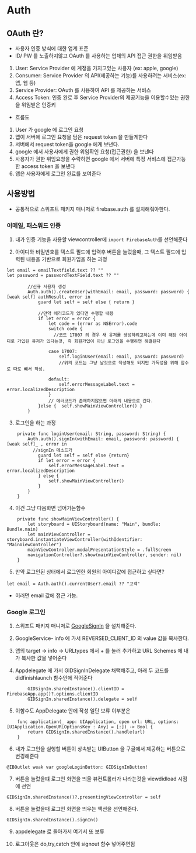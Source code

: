 # Auth

## OAuth 란?
- 사용자 인증 방식에 대한 업계 표준
- ID/ PW 를 노출하지않고 OAuth 를 사용하는 업체의 API 접근 권한을 위임받음
 1. User: Service Provider 에 계정을 가지고있는 사용자 (ex: apple, google)
 2. Consumer: Service Provider 의 API(제공하는 기능)를 사용하려는 서비스(ex: 앱, 웹 등)
 3. Service Provider: OAuth 를 사용하여 API 를 제공하는 서비스
 4. Access Token: 인증 완료 후 Service Provider의 제공기능을 이용할수있는 권한을 위임받은 인증키

- 흐름도 
 1. User 가 google 에 로그인 요청
 2. 앱이 서버에 로그인 요청을 담은 request token 을 만들게한다
 3. 서버에서 request token을 google 에게 보낸다.
 4. google 에서 사용사에게 권한 위임확인 요청(접근권한) 을 보낸다
 5. 사용자가 권한 위임요청을 수락하면 google 에서 서버에 특정 서비스에 접근가능한 access token 을 보낸다
 6. 앱은 사용자에게 로그인 완료를 보여준다

## 사용방법
- 공통적으로 스위프트 패키지 매니저로 firebase.auth 를 설치해줘야한다. 


### 이메일, 패스워드 인증


1. 내가 인증 기능을 사용할 viewcontroller에 `import FirebaseAuth`를 선언해준다

2. 아이디와 비밀번호를 텍스트 필드에 입력후 버튼을 눌렀을때, 그 텍스트 필드에 입력된 내용을 기반으로 회원가입을 하는 과정

```
let email = emailTextfield.text ?? ""
let password = passwordTextField.text ?? ""
        
        //신규 사용자 생성
        Auth.auth().createUser(withEmail: email, password: password) { [weak self] authResult, error in
            guard let self = self else { return }

            //만약 에러코드가 있다면 수행할 내용
            if let error = error {
                let code = (error as NSError).code
                switch code {
                  //코드 17007 의 경우 새 유저를 생성하려고하는데 이미 해당 아이디로 가입된 유저가 있다는것, 즉 회원가입이 아닌 로그인을 수행하면 해결된다

                case 17007:
                    self.loginUser(email: email, password: password)
                    //위의 코드는 그냥 날것으로 작성해도 되지만 가독성을 위해 함수로 따로 뺴서 작성.

                default:
                    self.errorMessageLabel.text = error.localizedDescription
                }
                // 에러코드가 존재하지않으면 아래의 내용으로 간다.
            }else {  self.showMainViewController() }
        }
```

3. 로그인을 하는 과정

```
    private func loginUser(email: String, password: String) {
        Auth.auth().signIn(withEmail: email, password: password) { [weak self]_ , error in
          //signIn 메소드가
            guard let self = self else {return}
            if let error = error {
                self.errorMessageLabel.text = error.localizedDescription
            } else {
                self.showMainViewController()
            }
        }
    }
```

4. 이건 그냥 다음화면 넘어가는함수 
```
    private func showMainViewController() {
        let storyboard = UIStoryboard(name: "Main", bundle: Bundle.main)
        let mainViewController = storyboard.instantiateViewController(withIdentifier: "MainViewController")
        mainViewController.modalPresentationStyle = .fullScreen
        navigationController?.show(mainViewController, sender: nil)
    }
```

5. 만약 로그인된 상태에서 로그인한 회원의 아이디값에 접근하고 싶다면?

```
let email = Auth.auth().currentUser?.email ?? "고객"
```

- 이러면 email 값에 접근 가능.


### Google 로그인

1. 스위프트 패키지 매니저로 [GoogleSignIn](https://github.com/google/GoogleSignIn-iOS) 을 설치해준다. 

2. GoogleService- info 에 가서 REVERSED_CLIENT_ID 의 value 값을 복사한다.

3. 앱의 target -> info -> URLtypes 에서 + 를 눌러 추가하고 URL Schemes 에 내가 복사한 값을 넣어준다

4. Appdelegate 에 가서 GIDSignInDelegate 채택해주고, 아래 두 코드를 didfinishlaunch 함수안에 적어준다

```
        GIDSignIn.sharedInstance().clientID = FirebaseApp.app()?.options.clientID
        GIDSignIn.sharedInstance().delegate = self
```

5. 이함수도 AppDelegate 안에 작성 일단 보류 이부분은

```
    func application(_ app: UIApplication, open url: URL, options: [UIApplication.OpenURLOptionsKey : Any] = [:]) -> Bool {
        return GIDSignIn.sharedInstance().handle(url)
    }
```

6. 내가 로그인을 실행할 버튼이 상속받는 UIButton 을 구글에서 제공하는 버튼으로 변경해준다
```
@IBOutlet weak var googleLoginButton: GIDSignInButton!
```

7. 버튼을 눌렀을떄 로그인 화면을 띄울 뷰컨트롤러가 나라는것을 viewdidload 시점에 선언
```
GIDSignIn.sharedInstance()?.presentingViewController = self
```

8. 버튼을 눌렀을때 로그인 화면을 띄우는 액션을 선언해준다.
```
GIDSignIn.sharedInstance().signIn()
```

9. appdelegate 로 돌아가서  여기서 또 보류 

10. 로그아웃은 do,try,catch 안에 signout 함수 넣어주면됨


